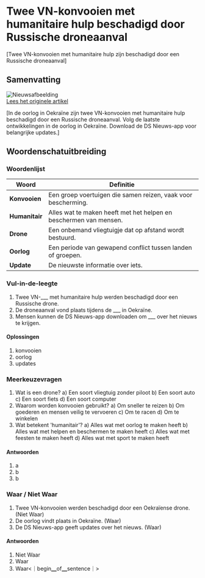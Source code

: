 # Twee VN-konvooien met humanitaire hulp beschadigd door Russische droneaanval

[Twee VN-konvooien met humanitaire hulp zijn beschadigd door een Russische droneaanval]
## Samenvatting

![Nieuwsafbeelding](https://prod-img.standaard.be/public/nieuws/efs2cn-000-par2004071450604.jpg/alternates/BASE_SIXTEEN_NINE/000_PAR2004071450604.jpg)   
[Lees het originele artikel](https://www.standaard.be/buitenland/twee-vn-konvooien-met-humanitaire-hulp-beschadigd-door-russische-droneaanval/35173633.html)

[In de oorlog in Oekraïne zijn twee VN-konvooien met humanitaire hulp beschadigd door een Russische droneaanval. Volg de laatste ontwikkelingen in de oorlog in Oekraïne. Download de DS Nieuws-app voor belangrijke updates.]

## Woordenschatuitbreiding

### Woordenlijst

| Woord | Definitie |
|-------|-----------|
| **Konvooien** | Een groep voertuigen die samen reizen, vaak voor bescherming. |
| **Humanitair** | Alles wat te maken heeft met het helpen en beschermen van mensen. |
| **Drone** | Een onbemand vliegtuigje dat op afstand wordt bestuurd. |
| **Oorlog** | Een periode van gewapend conflict tussen landen of groepen. |
| **Update** | De nieuwste informatie over iets. |

### Vul-in-de-leegte
1. Twee VN-___ met humanitaire hulp werden beschadigd door een Russische drone.
2. De droneaanval vond plaats tijdens de ___ in Oekraïne.
3. Mensen kunnen de DS Nieuws-app downloaden om ___ over het nieuws te krijgen.
#### Oplossingen
1. konvooien
2. oorlog
3. updates

### Meerkeuzevragen
1. Wat is een drone?
   a) Een soort vliegtuig zonder piloot
   b) Een soort auto
   c) Een soort fiets
   d) Een soort computer
2. Waarom worden konvooien gebruikt?
   a) Om sneller te reizen
   b) Om goederen en mensen veilig te vervoeren
   c) Om te racen
   d) Om te winkelen
3. Wat betekent 'humanitair'?
   a) Alles wat met oorlog te maken heeft
   b) Alles wat met helpen en beschermen te maken heeft
   c) Alles wat met feesten te maken heeft
   d) Alles wat met sport te maken heeft
#### Antwoorden
1. a
2. b
3. b

### Waar / Niet Waar
1. Twee VN-konvooien werden beschadigd door een Oekraïense drone. (Niet Waar)
2. De oorlog vindt plaats in Oekraïne. (Waar)
3. De DS Nieuws-app geeft updates over het nieuws. (Waar)
#### Antwoorden
1. Niet Waar
2. Waar
3. Waar<｜begin▁of▁sentence｜>